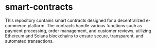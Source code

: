 # smart-contracts
This repository contains smart contracts designed for a decentralized e-commerce platform. The contracts handle various functions such as payment processing, order management, and customer reviews, utilizing Ethereum and Solana blockchains to ensure secure, transparent, and automated transactions.
